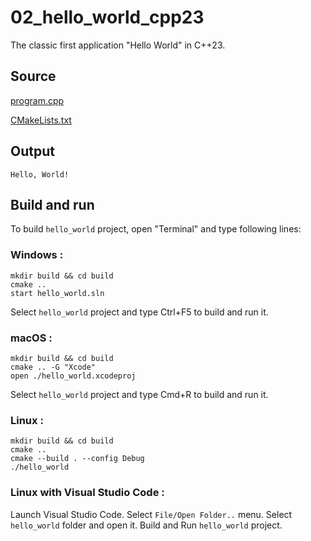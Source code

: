# 02_hello_world_cpp23

The classic first application "Hello World" in C++23.

## Source

[program.cpp](program.cpp)

[CMakeLists.txt](CMakeLists.txt)

## Output

```
Hello, World!
```

## Build and run

To build `hello_world` project, open "Terminal" and type following lines:

### Windows :

``` shell
mkdir build && cd build
cmake .. 
start hello_world.sln
```

Select `hello_world` project and type Ctrl+F5 to build and run it.

### macOS :

``` shell
mkdir build && cd build
cmake .. -G "Xcode"
open ./hello_world.xcodeproj
```

Select `hello_world` project and type Cmd+R to build and run it.

### Linux :

``` shell
mkdir build && cd build
cmake .. 
cmake --build . --config Debug
./hello_world
```

### Linux with Visual Studio Code :

Launch Visual Studio Code.
Select `File/Open Folder..` menu.
Select `hello_world` folder and open it.
Build and Run `hello_world` project.
